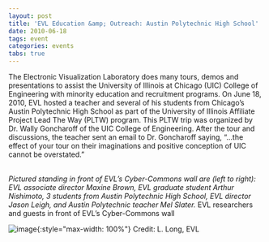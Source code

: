 ```yaml
---
layout: post
title: 'EVL Education &amp; Outreach: Austin Polytechnic High School'
date: 2010-06-18
tags: event
categories: events
tabs: true
---
```


The Electronic Visualization Laboratory does many tours, demos and presentations to assist the University of Illinois at Chicago (UIC) College of Engineering with minority education and recruitment programs. On June 18, 2010, EVL hosted a teacher and several of his students from Chicago&rsquo;s Austin Polytechnic High School as part of the University of Illinois Affiliate Project Lead The Way (PLTW) program. This PLTW trip was organized by Dr. Wally Goncharoff of the UIC College of Engineering. After the tour and discussions, the teacher sent an email to Dr. Goncharoff saying, &ldquo;&hellip;the effect of your tour on their imaginations and positive conception of UIC cannot be overstated.&rdquo;<br><br>

<em>Pictured standing in front of EVL&rsquo;s Cyber-Commons wall are (left to right): EVL associate director Maxine Brown, EVL graduate student Arthur Nishimoto, 3 students from Austin Polytechnic High School, EVL director Jason Leigh, and Austin Polytechnic teacher Mel Slater.</em>
EVL researchers and guests in front of EVL&rsquo;s Cyber-Commons wall

![image](https://www.evl.uic.edu/output/originals/minorityengineering.jpg-srcw.jpg){:style="max-width: 100%"}
Credit: L. Long, EVL

